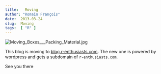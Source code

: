 ```yaml
---
title:   Moving
author: "Romain François"
date:  2013-03-24
slug:  Moving
tags:  [ "R" ]
---
```

<div class="post-content">
<img src="/public/posts/moving/Moving_Boxes___Packing_Material_m.jpg" alt="Moving_Boxes___Packing_Material.jpg" style="margin: 0 auto; display: block;" title="Moving_Boxes___Packing_Material.jpg, mar. 2013"><p>This blog is moving to <a href="http://blog.r-enthusiasts.com">blog.r-enthusiasts.com</a>. The new one is powered by wordpress and gets a subdomain of <code>r-enthusiasts.com</code>. </p>

<p>See you there</p>
</div>
